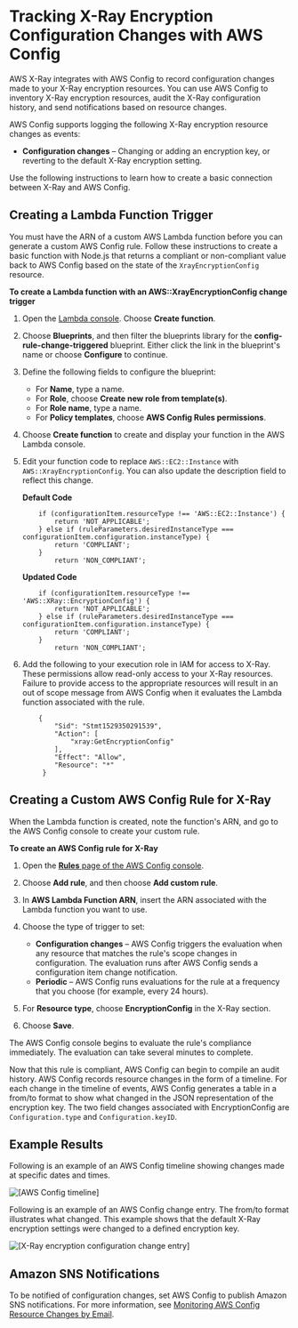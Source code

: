 # Tracking X\-Ray Encryption Configuration Changes with AWS Config<a name="xray-api-config"></a>

AWS X\-Ray integrates with AWS Config to record configuration changes made to your X\-Ray encryption resources\. You can use AWS Config to inventory X\-Ray encryption resources, audit the X\-Ray configuration history, and send notifications based on resource changes\.

AWS Config supports logging the following X\-Ray encryption resource changes as events:
+ **Configuration changes** – Changing or adding an encryption key, or reverting to the default X\-Ray encryption setting\.

Use the following instructions to learn how to create a basic connection between X\-Ray and AWS Config\. 

## Creating a Lambda Function Trigger<a name="LambdaFunctionTrigger"></a>

You must have the ARN of a custom AWS Lambda function before you can generate a custom AWS Config rule\. Follow these instructions to create a basic function with Node\.js that returns a compliant or non\-compliant value back to AWS Config based on the state of the `XrayEncryptionConfig` resource\.

**To create a Lambda function with an AWS::XrayEncryptionConfig change trigger**

1. Open the [Lambda console](https://console.aws.amazon.com/lambda/home)\. Choose **Create function**\.

1. Choose **Blueprints**, and then filter the blueprints library for the **config\-rule\-change\-triggered** blueprint\. Either click the link in the blueprint's name or choose **Configure** to continue\.

1. Define the following fields to configure the blueprint:
   + For **Name**, type a name\.
   + For **Role**, choose **Create new role from template\(s\)**\.
   + For **Role name**, type a name\.
   + For **Policy templates**, choose **AWS Config Rules permissions**\.

1. Choose **Create function** to create and display your function in the AWS Lambda console\.

1. Edit your function code to replace `AWS::EC2::Instance` with `AWS::XrayEncryptionConfig`\. You can also update the description field to reflect this change\.

   **Default Code**

   ```
       if (configurationItem.resourceType !== 'AWS::EC2::Instance') {
           return 'NOT_APPLICABLE';
       } else if (ruleParameters.desiredInstanceType === configurationItem.configuration.instanceType) {
           return 'COMPLIANT';
       }
           return 'NON_COMPLIANT';
   ```

   **Updated Code**

   ```
       if (configurationItem.resourceType !== 'AWS::XRay::EncryptionConfig') {
           return 'NOT_APPLICABLE';
       } else if (ruleParameters.desiredInstanceType === configurationItem.configuration.instanceType) {
           return 'COMPLIANT';
       }
           return 'NON_COMPLIANT';
   ```

1. Add the following to your execution role in IAM for access to X\-Ray\. These permissions allow read\-only access to your X\-Ray resources\. Failure to provide access to the appropriate resources will result in an out of scope message from AWS Config when it evaluates the Lambda function associated with the rule\.

   ```
       {
           "Sid": "Stmt1529350291539",
           "Action": [
               "xray:GetEncryptionConfig"
           ],
           "Effect": "Allow",
           "Resource": "*"
        }
   ```

## Creating a Custom AWS Config Rule for X\-Ray<a name="ConfigRule"></a>

When the Lambda function is created, note the function's ARN, and go to the AWS Config console to create your custom rule\. 

**To create an AWS Config rule for X\-Ray**

1. Open the [**Rules** page of the AWS Config console](https://console.aws.amazon.com/config/home#/rules/view)\.

1. Choose **Add rule**, and then choose **Add custom rule**\.

1. In **AWS Lambda Function ARN**, insert the ARN associated with the Lambda function you want to use\.

1. Choose the type of trigger to set:
   + **Configuration changes** – AWS Config triggers the evaluation when any resource that matches the rule's scope changes in configuration\. The evaluation runs after AWS Config sends a configuration item change notification\.
   + **Periodic** – AWS Config runs evaluations for the rule at a frequency that you choose \(for example, every 24 hours\)\.

1. For **Resource type**, choose **EncryptionConfig** in the X\-Ray section\.

1. Choose ****Save****\.

The AWS Config console begins to evaluate the rule's compliance immediately\. The evaluation can take several minutes to complete\.

Now that this rule is compliant, AWS Config can begin to compile an audit history\. AWS Config records resource changes in the form of a timeline\. For each change in the timeline of events, AWS Config generates a table in a from/to format to show what changed in the JSON representation of the encryption key\. The two field changes associated with EncryptionConfig are `Configuration.type` and `Configuration.keyID`\.

## Example Results<a name="Examples"></a>

Following is an example of an AWS Config timeline showing changes made at specific dates and times\.

![\[AWS Config timeline\]](http://docs.aws.amazon.com/xray/latest/devguide/images/ConfigTimeline.png)

Following is an example of an AWS Config change entry\. The from/to format illustrates what changed\. This example shows that the default X\-Ray encryption settings were changed to a defined encryption key\.

![\[X-Ray encryption configuration change entry\]](http://docs.aws.amazon.com/xray/latest/devguide/images/ConfigChanges.png)

## Amazon SNS Notifications<a name="SNSNotifs"></a>

To be notified of configuration changes, set AWS Config to publish Amazon SNS notifications\. For more information, see [Monitoring AWS Config Resource Changes by Email](http://docs.aws.amazon.com/config/latest/developerguide/monitoring-resource-changes-by-email.html)\.